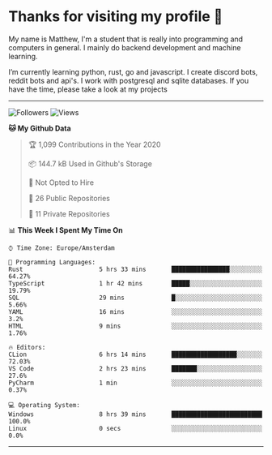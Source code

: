 # Thanks for visiting my profile 👋
My name is Matthew, I'm a student that is really into programming and computers in general. I mainly do backend development and machine learning.

I’m currently learning python, rust, go and javascript. I create discord bots, reddit bots and api's. I work with postgresql and sqlite databases. If you have the time, please take a look at my projects

---
![Followers](https://img.shields.io/github/followers/DankDumpster?style=social)
![Views](https://komarev.com/ghpvc/?username=DankDumpster&style=flat-square&color=green)
<!--START_SECTION:waka-->
**🐱 My Github Data** 

> 🏆 1,099 Contributions in the Year 2020
 > 
> 📦 144.7 kB Used in Github's Storage 
 > 
> 🚫 Not Opted to Hire
 > 
> 📜 26 Public Repositories
 > 
> 🔑 11 Private Repositories 

📊 **This Week I Spent My Time On** 

```text
⌚︎ Time Zone: Europe/Amsterdam

💬 Programming Languages: 
Rust                     5 hrs 33 mins       ████████████████░░░░░░░░░   64.27% 
TypeScript               1 hr 42 mins        █████░░░░░░░░░░░░░░░░░░░░   19.79% 
SQL                      29 mins             █░░░░░░░░░░░░░░░░░░░░░░░░   5.66% 
YAML                     16 mins             ░░░░░░░░░░░░░░░░░░░░░░░░░   3.2% 
HTML                     9 mins              ░░░░░░░░░░░░░░░░░░░░░░░░░   1.76%

🔥 Editors: 
CLion                    6 hrs 14 mins       ██████████████████░░░░░░░   72.03% 
VS Code                  2 hrs 23 mins       ███████░░░░░░░░░░░░░░░░░░   27.6% 
PyCharm                  1 min               ░░░░░░░░░░░░░░░░░░░░░░░░░   0.37%

💻 Operating System: 
Windows                  8 hrs 39 mins       █████████████████████████   100.0% 
Linux                    0 secs              ░░░░░░░░░░░░░░░░░░░░░░░░░   0.0%

```


<!--END_SECTION:waka-->
-------
